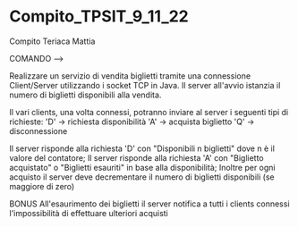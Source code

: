 # Compito_TPSIT_9_11_22
Compito Teriaca Mattia 

COMANDO -->

Realizzare un servizio di vendita biglietti tramite una connessione Client/Server utilizzando i socket TCP in Java.
Il server all'avvio istanzia il numero di biglietti disponibili alla vendita.

Il vari clients, una volta connessi, potranno inviare al server i seguenti tipi di richieste:
'D' -> richiesta disponibilità
'A' ->  acquista biglietto
'Q' -> disconnessione

Il server risponde alla richiesta 'D' con "Disponibili n biglietti" dove n è il valore del contatore;
Il server risponde alla richiesta 'A' con "Biglietto acquistato" o "Biglietti esauriti" in base alla disponibilità;
Inoltre per ogni acquisto il server deve decrementare il numero di biglietti disponibili (se maggiore di zero)

BONUS
All'esaurimento dei biglietti il server notifica a tutti i clients connessi l'impossibilità di effettuare ulteriori acquisti
